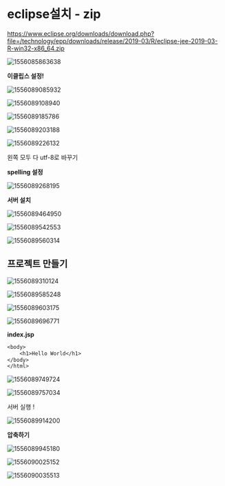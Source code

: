 # eclipse설치 - zip

<https://www.eclipse.org/downloads/download.php?file=/technology/epp/downloads/release/2019-03/R/eclipse-jee-2019-03-R-win32-x86_64.zip>

![1556085863638](assets/1556085863638.png)

**이클립스 설정!**

![1556089085932](assets/1556089085932.png)

![1556089108940](assets/1556089108940.png)

![1556089185786](assets/1556089185786.png)

![1556089203188](assets/1556089203188.png)

![1556089226132](assets/1556089226132.png)

왼쪽 모두 다 utf-8로 바꾸기



**spelling 설정**

![1556089268195](assets/1556089268195.png)

**서버 설치**

![1556089464950](assets/1556089464950.png)

![1556089542553](assets/1556089542553.png)

![1556089560314](assets/1556089560314.png)









## 프로젝트 만들기

![1556089310124](assets/1556089310124.png)

![1556089585248](assets/1556089585248.png)

![1556089603175](assets/1556089603175.png)

![1556089696771](assets/1556089696771.png)

**index.jsp**

```jsp
<body>
	<h1>Hello World</h1>
</body>
</html>
```

![1556089749724](assets/1556089749724.png)

![1556089757034](assets/1556089757034.png)

서버 실행 ! 

![1556089914200](assets/1556089914200.png)



**압축하기**

![1556089945180](assets/1556089945180.png)

![1556090025152](assets/1556090025152.png)



![1556090035513](assets/1556090035513.png)








